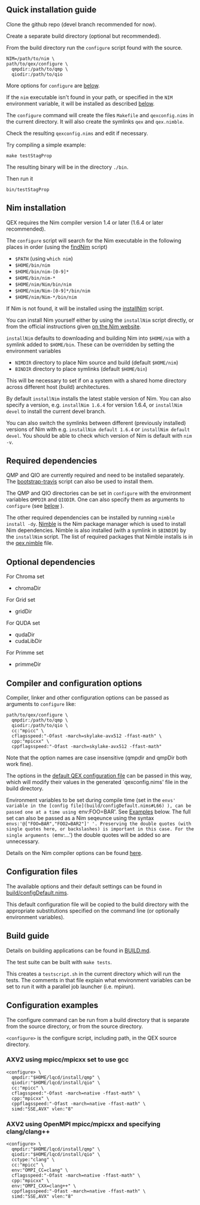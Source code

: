 ## Quick installation guide

Clone the github repo (devel branch recommended for now).

Create a separate build directory (optional but recommended).

From the build directory run the `configure` script found with the source.

```
NIM=/path/to/nim \
path/to/qex/configure \
  qmpdir:/path/to/qmp \
  qiodir:/path/to/qio
```

More options for `configure` are
[below](INSTALL.md#compiler-and-configuration-options).

If the `nim` executable isn't found in your path,
or specified in the `NIM` environment variable,
it will be installed as described
[below](INSTALL.md#nim-installation).

The `configure` command will create the files `Makefile` and `qexconfig.nims`
in the current directory.
It will also create the symlinks `qex` and `qex.nimble`.

Check the resulting `qexconfig.nims` and edit if necessary.

Try compiling a simple example:
```
make testStagProp
```
The resulting binary will be in the directory `./bin`.

Then run it
```
bin/testStagProp
```


## Nim installation

QEX requires the Nim compiler version 1.4 or later
(1.6.4 or later recommended).

The `configure` script will search for the Nim executable in the following
places in order (using the [findNim](build/findNim) script)
- `$PATH` (using `which nim`)
- `$HOME/bin/nim`
- `$HOME/bin/nim-[0-9]*`
- `$HOME/bin/nim-*`
- `$HOME/nim/Nim/bin/nim`
- `$HOME/nim/Nim-[0-9]*/bin/nim`
- `$HOME/nim/Nim-*/bin/nim`

If Nim is not found, it will be installed using the
[installNim](build/installNim) script.

You can install Nim yourself either by using the `installNim` script directly,
or from the official instructions given
[on the Nim website](http://nim-lang.org/download.html).

`installNim` defaults to downloading and building Nim into `$HOME/nim`
with a symlink added to `$HOME/bin`.
These can be overridden by setting the environment variables
- `NIMDIR` directory to place Nim source and build (default `$HOME/nim`)
- `BINDIR` directory to place symlinks (default `$HOME/bin`)

This will be necessary to set if on a system with a shared home directory
across different host (build) architectures.

By default `installNim` installs the latest stable version of Nim.
You can also specify a version, e.g. `installNim 1.6.4` for version 1.6.4, or
`installNim devel` to install the current devel branch.

You can also switch the symlinks between different (previously installed)
versions of Nim with e.g. `installNim default 1.6.4` or `installNim default devel`.
You should be able to check which version of Nim is default with `nim -v`.


## Required dependencies

QMP and QIO are currently required and need to be installed separately.
The [bootstrap-travis](bootstrap-travis) script can also be used to install them.

The QMP and QIO directories can be set in `configure` with the environment variables
`QMPDIR` and `QIODIR`.
One can also specify them as arguments to `configure`
(see [below](INSTALL.md#compiler-and-configuration-options) ).

The other required dependencies can be installed by running
`nimble install -dy`.
[Nimble](https://github.com/nim-lang/nimble) is the Nim package manager
which is used to install Nim dependencies.
Nimble is also installed (with a symlink in `$BINDIR`) by the `installNim` script.
The list of required packages that Nimble installs
is in the [qex.nimble](qex.nimble#L26) file.

## Optional dependencies

For Chroma set
- chromaDir

For Grid set
- gridDir

For QUDA set
- qudaDir
- cudaLibDir

For Primme set
- primmeDir


## Compiler and configuration options

Compiler, linker and other configuration options can be passed
as arguments to `configure` like:
```
path/to/qex/configure \
  qmpdir:/path/to/qmp \
  qiodir:/path/to/qio \
  cc:"mpicc" \
  cflagsspeed:"-Ofast -march=skylake-avx512 -ffast-math" \
  cpp:"mpicxx" \
  cppflagsspeed:"-Ofast -march=skylake-avx512 -ffast-math"
```

Note that the option names are case insensitive
(qmpdir and qmpDir both work fine).

The options in the
[default QEX configuration file](build/configDefault.nims)
can be passed in this way, which will modify their values
in the generated `qexconfig.nims' file in the build directory.

Environment variables to be set during compile time
(set in the `envs' variable in the
[config file](build/configDefault.nims#L66) ),
can be passed one at a time using `env:FOO=BAR'.
See [Examples](#examples) below.
The full set can also be passed as a Nim seqeunce using the
syntax `envs:'@["FOO=BAR","FOO2=BAR2"]' '.
Preserving the double quotes (with single quotes here, or backslashes)
is important in this case.
For the single arguments (`env:...') the double quotes will be added
so are unnecessary.

Details on the Nim compiler options can be found
[here](https://nim-lang.org/docs/nimc.html).


## Configuration files

The available options and their default settings can be found in
[build/configDefault.nims](build/configDefault.nims).

This default configuration file will be copied to the build directory
with the appropriate substitutions specified on the command line
(or optionally environment variables).


## Build guide

Details on building applications can be found in [BUILD.md](BUILD.md).

The test suite can be built with `make tests`.

This creates a `testscript.sh` in the current directory which will
run the tests.
The comments in that file explain what environment variables can be set
to run it with a parallel job launcher (i.e. mpirun).


## Configuration examples

The configure command can be run from a build directory that is separate
from the source directory, or from the source directory.

``<configure>`` is the configure script, including path, in the QEX source directory.

### AXV2 using mpicc/mpicxx set to use gcc

```
<configure> \
  qmpdir:"$HOME/lqcd/install/qmp" \
  qiodir:"$HOME/lqcd/install/qio" \
  cc:"mpicc" \
  cflagsspeed:"-Ofast -march=native -ffast-math" \
  cpp:"mpicxx" \
  cppflagsspeed:"-Ofast -march=native -ffast-math" \
  simd:"SSE,AVX" vlen:"8"
```

### AXV2 using OpenMPI mpicc/mpicxx and specifying clang/clang++

```
<configure> \
  qmpdir:"$HOME/lqcd/install/qmp" \
  qiodir:"$HOME/lqcd/install/qio" \
  cctype:"clang" \
  cc:"mpicc" \
  env:"OMPI_CC=clang" \
  cflagsspeed:"-Ofast -march=native -ffast-math" \
  cpp:"mpicxx" \
  env:"OMPI_CXX=clang++" \
  cppflagsspeed:"-Ofast -march=native -ffast-math" \
  simd:"SSE,AVX" vlen:"8"
```
